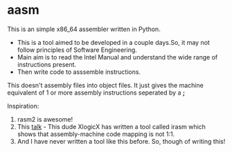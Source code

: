# aasm
This is an simple x86_64 assembler written in Python. 

* This is a tool aimed to be developed in a couple days.So, it may not follow principles of Software Engineering. 
* Main aim is to read the Intel Manual and understand the wide range of instructions present. 
* Then write code to asssemble instructions. 

This doesn't assembly files into object files. It just gives the machine equivalent of 1 or more assembly instructions seperated by a **;**

Inspiration: 

1. rasm2 is awesome!
2. This [talk](https://www.youtube.com/watch?v=eunYrrcxXfw) - This dude XlogicX has written a tool called irasm which shows that assembly-machine code mapping is not 1:1. 
3. And I have never written a tool like this before. So, though of writing this!
